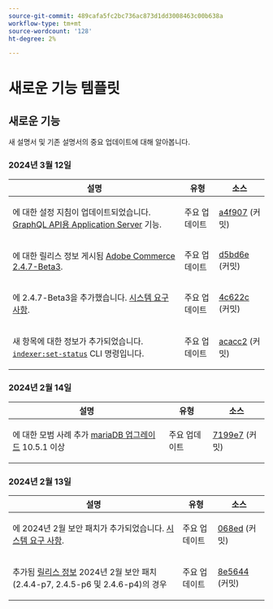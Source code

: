 ```yaml
---
source-git-commit: 489cafa5fc2bc736ac873d1dd3008463c00b638a
workflow-type: tm+mt
source-wordcount: '128'
ht-degree: 2%

---
```

# 새로운 기능 템플릿

## 새로운 기능

새 설명서 및 기존 설명서의 중요 업데이트에 대해 알아봅니다.

### 2024년 3월 12일

<table style="table-layout:auto;">
  <thead>
    <tr>
      <th>설명</th>
      <th>유형</th>
      <th>소스</th>
    </tr>
  </thead>
  <tbody>
    <tr>
      <td><p>에 대한 설정 지침이 업데이트되었습니다. <a href="https://experienceleague.adobe.com/docs/commerce-operations/performance-best-practices/performance-best-practices/application-server.html">GraphQL API용 Application Server</a> 기능.</p>
</td>
      <td>주요 업데이트</td>
      <td><a href="https://github.com/AdobeDocs/commerce-operations.en/commit/a4f907a793b4384cb7c162c032a153fafbbc6ff3">a4f907</a> (커밋)</td>
    </tr>
    <tr>
      <td><p>에 대한 릴리스 정보 게시됨 <a href="https://experienceleague.adobe.com/docs/commerce-operations/release/notes/adobe-commerce/2-4-7.html">Adobe Commerce 2.4.7-Beta3</a>.</p>
</td>
      <td>주요 업데이트</td>
      <td><a href="https://github.com/AdobeDocs/commerce-operations.en/commit/d5bd6e1e9af78b24c687554261a50d4dce9483d6">d5bd6e</a> (커밋)</td>
    </tr>
    <tr>
      <td><p>에 2.4.7-Beta3을 추가했습니다. <a href="https://experienceleague.adobe.com/docs/commerce-operations/installation-guide/system-requirements.html">시스템 요구 사항</a>.</p>
</td>
      <td>주요 업데이트</td>
      <td><a href="https://github.com/AdobeDocs/commerce-operations.en/commit/4c622c47862c61fc9e6587ff95b3ac45142c2318">4c622c</a> (커밋)</td>
    </tr>
    <tr>
      <td><p>새 항목에 대한 정보가 추가되었습니다. <a href="https://experienceleague.adobe.com/docs/commerce-operations/configuration-guide/cli/manage-indexers.html"><code class="language-plaintext highlighter-rouge">indexer:set-status</code></a> CLI 명령입니다.</p>
</td>
      <td>주요 업데이트</td>
      <td><a href="https://github.com/AdobeDocs/commerce-operations.en/commit/acacc285f8b977b33bb27af76c971bc4015a2b45">acacc2</a> (커밋)</td>
    </tr>
  </tbody>
</table><!-- date_group -->

### 2024년 2월 14일

<table style="table-layout:auto;">
  <thead>
    <tr>
      <th>설명</th>
      <th>유형</th>
      <th>소스</th>
    </tr>
  </thead>
  <tbody>
    <tr>
      <td><p>에 대한 모범 사례 추가 <a href="https://experienceleague.adobe.com/docs/commerce-operations/implementation-playbook/best-practices/maintenance/mariadb-upgrade.html">mariaDB 업그레이드</a> 10.5.1 이상</p>
</td>
      <td>주요 업데이트</td>
      <td><a href="https://github.com/AdobeDocs/commerce-operations.en/commit/7199e74f82cef6dd682f5e240ee2b6fc56da18c8">7199e7</a> (커밋)</td>
    </tr>
  </tbody>
</table>

### 2024년 2월 13일

<table style="table-layout:auto;">
  <thead>
    <tr>
      <th>설명</th>
      <th>유형</th>
      <th>소스</th>
    </tr>
  </thead>
  <tbody>
    <tr>
      <td><p>에 2024년 2월 보안 패치가 추가되었습니다. <a href="https://experienceleague.adobe.com/docs/commerce-operations/installation-guide/system-requirements.html">시스템 요구 사항</a>.</p>
</td>
      <td>주요 업데이트</td>
      <td><a href="https://github.com/AdobeDocs/commerce-operations.en/commit/068eed591b461ba6c91b0e3d517dc712215c6b33">068ed</a> (커밋)</td>
    </tr>
    <tr>
      <td><p>추가됨 <a href="https://experienceleague.adobe.com/docs/commerce-operations/release/notes/overview.html">릴리스 정보</a> 2024년 2월 보안 패치(2.4.4-p7, 2.4.5-p6 및 2.4.6-p4)의 경우</p>
</td>
      <td>주요 업데이트</td>
      <td><a href="https://github.com/AdobeDocs/commerce-operations.en/commit/8e5644951114daa5d0841b7fdd32ce37b9803118">8e5644</a> (커밋)</td>
    </tr>
  </tbody>
</table><!-- date_group --><!-- month_group --><!-- year_group -->
